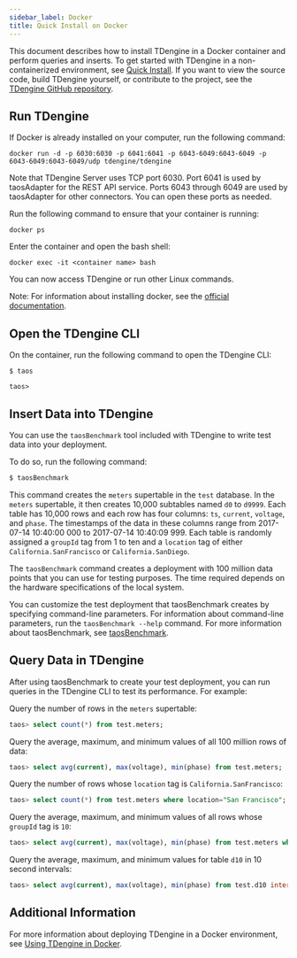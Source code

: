 ```yaml
---
sidebar_label: Docker
title: Quick Install on Docker
---
```


This document describes how to install TDengine in a Docker container and perform queries and inserts. To get started with TDengine in a non-containerized environment, see [Quick Install](../../get-started/package). If you want to view the source code, build TDengine yourself, or contribute to the project, see the [TDengine GitHub repository](https://github.com/taosdata/TDengine).

## Run TDengine

If Docker is already installed on your computer, run the following command:

```shell
docker run -d -p 6030:6030 -p 6041:6041 -p 6043-6049:6043-6049 -p 6043-6049:6043-6049/udp tdengine/tdengine
```

Note that TDengine Server uses TCP port 6030. Port 6041 is used by taosAdapter for the REST API service. Ports 6043 through 6049 are used by taosAdapter for other connectors. You can open these ports as needed.

Run the following command to ensure that your container is running:

```shell
docker ps
```

Enter the container and open the bash shell:

```shell
docker exec -it <container name> bash
```

You can now access TDengine or run other Linux commands.

Note: For information about installing docker, see the [official documentation](https://docs.docker.com/get-docker/).

## Open the TDengine CLI

On the container, run the following command to open the TDengine CLI: 

```
$ taos

taos> 

```

## Insert Data into TDengine

You can use the `taosBenchmark` tool included with TDengine to write test data into your deployment.

To do so, run the following command:

   ```bash
   $ taosBenchmark
   
   ```

   This command creates the `meters` supertable in the `test` database. In the `meters` supertable, it then creates 10,000 subtables named `d0` to `d9999`. Each table has 10,000 rows and each row has four columns: `ts`, `current`, `voltage`, and `phase`. The timestamps of the data in these columns range from 2017-07-14 10:40:00 000 to 2017-07-14 10:40:09 999. Each table is randomly assigned a `groupId` tag from 1 to ten and a `location` tag of either `California.SanFrancisco` or `California.SanDiego`.

   The `taosBenchmark` command creates a deployment with 100 million data points that you can use for testing purposes. The time required depends on the hardware specifications of the local system.

   You can customize the test deployment that taosBenchmark creates by specifying command-line parameters. For information about command-line parameters, run the `taosBenchmark --help` command. For more information about taosBenchmark, see [taosBenchmark](/reference/taosbenchmark).

## Query Data in TDengine

After using taosBenchmark to create your test deployment, you can run queries in the TDengine CLI to test its performance. For example:

Query the number of rows in the `meters` supertable:

```sql
taos> select count(*) from test.meters;
```

Query the average, maximum, and minimum values of all 100 million rows of data:

```sql
taos> select avg(current), max(voltage), min(phase) from test.meters;
```

Query the number of rows whose `location` tag is `California.SanFrancisco`:

```sql
taos> select count(*) from test.meters where location="San Francisco";
```

Query the average, maximum, and minimum values of all rows whose `groupId` tag is `10`:

```sql
taos> select avg(current), max(voltage), min(phase) from test.meters where groupId=10;
```

Query the average, maximum, and minimum values for table `d10` in 10 second intervals:

```sql
taos> select avg(current), max(voltage), min(phase) from test.d10 interval(10s);
```

## Additional Information

For more information about deploying TDengine in a Docker environment, see [Using TDengine in Docker](../../reference/docker).
